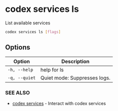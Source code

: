# codex services ls

List available services

```bash
codex services ls [flags]
```

## Options

<!-- Markdown Table of Options -->
| Option | Description |
| --- | --- |
| `-h, --help` | help for ls |
| `-q, --quiet` | Quiet mode: Suppresses logs. |

### SEE ALSO

* [codex services](codex_services.md)	 - Interact with codex services

